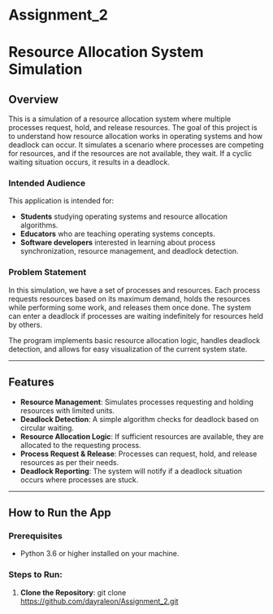 # Assignment_2
# Resource Allocation System Simulation

## Overview

This is a simulation of a resource allocation system where multiple processes request, hold, and release resources. The goal of this project is to understand how resource allocation works in operating systems and how deadlock can occur. It simulates a scenario where processes are competing for resources, and if the resources are not available, they wait. If a cyclic waiting situation occurs, it results in a deadlock.

### Intended Audience
This application is intended for:
- **Students** studying operating systems and resource allocation algorithms.
- **Educators** who are teaching operating systems concepts.
- **Software developers** interested in learning about process synchronization, resource management, and deadlock detection.

### Problem Statement
In this simulation, we have a set of processes and resources. Each process requests resources based on its maximum demand, holds the resources while performing some work, and releases them once done. The system can enter a deadlock if processes are waiting indefinitely for resources held by others.

The program implements basic resource allocation logic, handles deadlock detection, and allows for easy visualization of the current system state.

---

## Features

- **Resource Management**: Simulates processes requesting and holding resources with limited units.
- **Deadlock Detection**: A simple algorithm checks for deadlock based on circular waiting.
- **Resource Allocation Logic**: If sufficient resources are available, they are allocated to the requesting process.
- **Process Request & Release**: Processes can request, hold, and release resources as per their needs.
- **Deadlock Reporting**: The system will notify if a deadlock situation occurs where processes are stuck.

---

## How to Run the App

### Prerequisites
- Python 3.6 or higher installed on your machine.

### Steps to Run:
1. **Clone the Repository**:
   git clone https://github.com/dayraleon/Assignment_2.git
